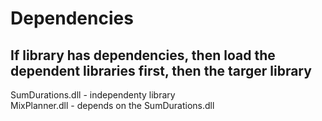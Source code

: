 # Dependencies
## If library has dependencies, then load the dependent libraries first, then the targer library
SumDurations.dll - independenty library  
MixPlanner.dll - depends on the SumDurations.dll 
